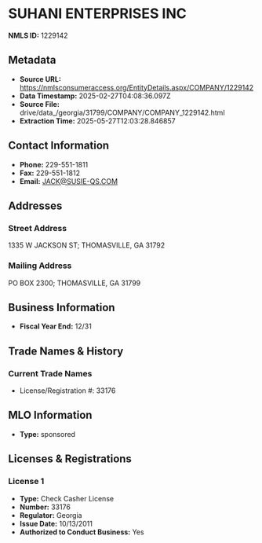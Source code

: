 # SUHANI ENTERPRISES INC

**NMLS ID:** 1229142

## Metadata
- **Source URL:** https://nmlsconsumeraccess.org/EntityDetails.aspx/COMPANY/1229142
- **Data Timestamp:** 2025-02-27T04:08:36.097Z
- **Source File:** drive/data_/georgia/31799/COMPANY/COMPANY_1229142.html
- **Extraction Time:** 2025-05-27T12:03:28.846857

## Contact Information
- **Phone:** 229-551-1811
- **Fax:** 229-551-1812
- **Email:** JACK@SUSIE-QS.COM

## Addresses
### Street Address
1335 W JACKSON ST; THOMASVILLE, GA 31792

### Mailing Address
PO BOX 2300; THOMASVILLE, GA 31799

## Business Information
- **Fiscal Year End:** 12/31

## Trade Names & History
### Current Trade Names
- License/Registration #: 33176

## MLO Information
- **Type:** sponsored

## Licenses & Registrations

### License 1
- **Type:** Check Casher License
- **Number:** 33176
- **Regulator:** Georgia
- **Issue Date:** 10/13/2011
- **Authorized to Conduct Business:** Yes
